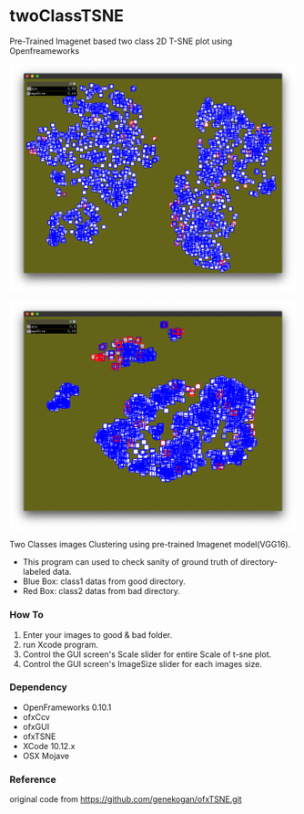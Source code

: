 # twoClassTSNE
Pre-Trained Imagenet based two class 2D T-SNE plot using Openfreameworks

![t-sne bad-clustered example]( https://github.com/bemoregt/twoClassTSNE/blob/master/ScrShot%2011.png "t-sne plot 1")

![t-sne good-clustered example]( https://github.com/bemoregt/twoClassTSNE/blob/master/ScrShot%2012.png "t-sne plot 2")

Two Classes images Clustering using pre-trained Imagenet model(VGG16).
- This program can used to check sanity of ground truth of directory-labeled data.
- Blue Box: class1 datas from good directory.
- Red Box: class2 datas from bad directory.

### How To
1. Enter your images to good & bad folder.
2. run Xcode program.
3. Control the GUI screen's Scale slider for entire Scale of t-sne plot.
3. Control the GUI screen's ImageSize slider for each images size.

### Dependency
- OpenFrameworks 0.10.1
- ofxCcv
- ofxGUI
- ofxTSNE
- XCode 10.12.x
- OSX Mojave

### Reference
original code from https://github.com/genekogan/ofxTSNE.git
